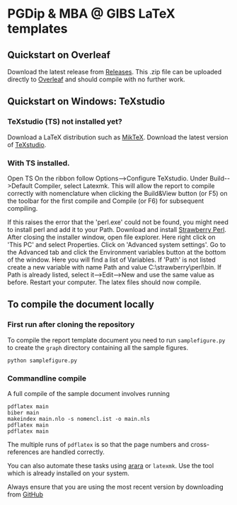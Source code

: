 # PGDip & MBA @ GIBS LaTeX templates

## Quickstart on Overleaf

Download the latest release from [Releases](https://github.com/TheSystemZA/mba-gibs-latex-templates/releases). This .zip file can be uploaded directly to [Overleaf](https://overleaf.com) and should compile with no further work.

## Quickstart on Windows: TeXstudio

### TeXstudio (TS) not installed yet?

Download a LaTeX distribution such as [MikTeX](https://miktex.org/download).
Download the latest version of [TeXstudio](https://texstudio.org/).

### With TS installed.

Open TS
On the ribbon follow Options-->Configure TeXstudio.
Under Build-->Default Compiler, select Latexmk. This will allow the report to compile correctly with nomenclature when clicking the Build&View button (or F5) on the toolbar for the first compile and Compile (or F6) for subsequent compiling.

If this raises the error that the 'perl.exe' could not be found, you might need to install perl and add it to your Path.
Download and install [Strawberry Perl](http://strawberryperl.com/).
After closing the installer window, open file explorer. Here right click on 'This PC' and select Properties. Click on 'Advanced system settings'. Go to the Advanced tab and click the Environment variables button at the bottom of the window. 
Here you will find a list of Variables. If 'Path' is not listed create a new variable with name Path and value C:\strawberry\perl\bin. If Path is already listed, select it-->Edit-->New and use the same value as before.
Restart your computer.
The latex files should now compile.

## To compile the document locally

### First run after cloning the repository

To compile the report template document you need to run `samplefigure.py` to 
create the `graph` directory containing all the sample figures.

    python samplefigure.py

### Commandline compile

A full compile of the sample document involves running

    pdflatex main
    biber main
    makeindex main.nlo -s nomencl.ist -o main.nls
    pdflatex main
    pdflatex main
    
The multiple runs of `pdflatex` is so that the page numbers and cross-references are handled correctly.

You can also automate these tasks using [arara](https://github.com/cereda/arara) or `latexmk`. Use the tool which is already installed on your system.

Always ensure that you are using the most recent version by downloading from [GitHub](https://github.com/TheSystemZA/mba-gibs-latex-templates/)
